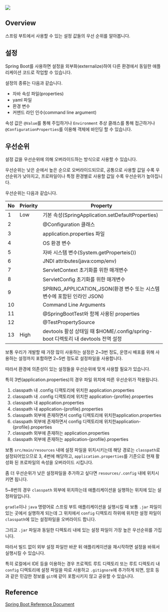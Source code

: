 ![](https://img.shields.io/badge/spring--boot-2.7.0-red)

## Overview

스프링 부트에서 사용할 수 있는 설정 값들의 우선 순위를 알아봅니다.

## 설정

Spring Boot를 사용하면 설정을 외부화(externalize)하여 다른 환경에서 동일한 애플리케이션 코드로 작업할 수 있습니다.

설정의 종류는 다음과 같습니다.

* 자바 속성 파일(properties)
* yaml 파일
* 환경 변수
* 커맨드 라인 인수(command line argument)

속성 값은 `@Value`를 통해 주입하거나 `Environment` 추상 클래스를 통해 접근하거나 `@ConfigurationProperties`를 이용해 객체에 바인딩 할 수 있습니다.

## 우선순위

설정 값을 우선순위에 의해 오버라이드하는 방식으로 사용할 수 있습니다.

우선순위는 낮은 순에서 높은 순으로 오버라이드되므로, 공통으로 사용할 값일 수록 우선순위가 낮아지고, 프로파일이나 특정 환경별로 사용할 값일 수록 우선순위가 높아집니다.

우선순위는 다음과 같습니다.

|No| Priority | Property |
|---|----------|----------|
| 1  | Low      | 기본 속성(SpringApplication.setDefaultProperties) |
| 2  |          | @Configuration 클래스 |
| 3  |          | application.properties 파일 |
| 4  |          | OS 환경 변수 |
| 5  |          | 자바 시스템 변수(System.getProperteis()) |
| 6  |          | JNDI attributes(java:comp/env) |
| 7  |          | ServletContext 초기화를 위한 매개변수 |
| 8  |          | ServletConfig 초기화를 위한 매개변수 |
| 9  |          | SPRING_APPLICATION_JSON(환경 변수 또는 시스템 변수에 포함된 인라인 JSON) |
| 10 |          | Command Line Arguments |
| 11 |          | @SpringBootTest와 함께 사용된 properties |
| 12 |          | @TestPropertySource |
| 13 | High     | devtools 활성 상태일 때 $HOME/.config/spring-boot 디렉토리 내 devtools 전역 설정 |

보통 우리가 개발할 때 가장 많이 사용하는 설정은 2~3번 정도, 운영시 배포를 위해 사용하는 설정까지 포함하면 2~5번 정도로 설정파일을 사용합니다.

따라서 환경에 의존성이 있는 설정들을 우선순위에 맞게 사용할 필요가 있습니다.

특히 3번(application.properties)의 경우 파일 위치에 따른 우선순위가 적용됩니다.

1. classpath 내 .config 디랙토리에 위치한 application.properties
2. classpath 내 .config 디랙토리에 위치한 application-{profile}.properties
3. classpath 내 application.properties
4. classpath 내 application-{profile}.properties
5. classpath 외부에 존재하면서 config 디렉토리에 위치한application.properties
6. classpath 외부에 존재하면서 config 디렉토리에 위치한application-{profile}.properties
7. classpath 외부에 존재하는 application.properties
8. classpath 외부에 존재하는 application-{profile}.properties

보통 `src/main/resources` 내에 설정 파일을 위치시키는데 해당 경로는 `classpath`로 설정되어있으므로 3, 4번에 해당하고, `application.properties`를 기준으로 현재 활성화 된 프로파일의 속성을 오버라이드 시킵니다.

좀 더 우선순위가 낮은 설정파일을 추가하고 싶다면 `resources/.config` 내에 위치시키면 됩니다.

5~8번의 경우 `classpath` 외부에 위치하는데 애플리케이션을 실행하는 위치에 있는 설정파일입니다.

`gradle`이나 `java` 명령어로 스프링 부트 애플리케이션을 실행시킬 때 보통 `.jar` 파일이 있는 곳에서 실행하게 되는데 그 위치에서 `config` 디렉토리 하위에 위치한 설정 파일이 `classpath`에 있는 설정파일을 오버라이드 합니다.

그리고 `.jar` 파일과 동일한 디렉토리 내에 있는 설정 파일이 가장 높은 우선순위를 가집니다.

따라서 빌드 없이 외부 설정 파일만 바꾼 뒤 애플리케이션을 재시작하면 설정을 바꿔서 실행시킬 수 있습니다.

특히 로컬에서 IDE 등을 이용하는 경우 프로젝트 루트 디렉토리 또는 루트 디렉토리 내 `config` 디렉토리에 설정 파일을 따로 사용하고 `.gitignore`에 추가하게 되면, 암호 등과 같은 민감한 정보를 `git`에 같이 포함시키지 않고 공유할 수 있습니다. 

## Reference

[Spring Boot Reference Document](https://docs.spring.io/spring-boot/docs/2.7.0/reference/htmlsingle/#features.external-config)